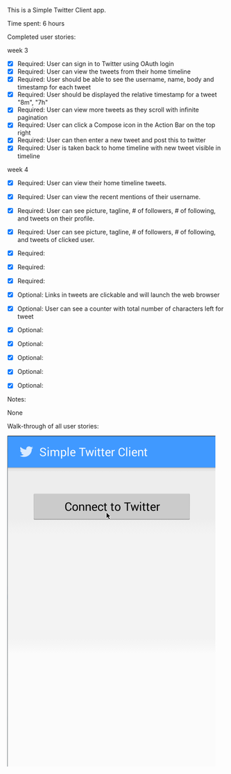 This is a Simple Twitter Client app.

Time spent: 6 hours 

Completed user stories:

week 3
* [x] Required: User can sign in to Twitter using OAuth login
* [x] Required: User can view the tweets from their home timeline
* [x] Required: User should be able to see the username, name, body and timestamp for each tweet
* [x] Required: User should be displayed the relative timestamp for a tweet "8m", "7h" 
* [x] Required: User can view more tweets as they scroll with infinite pagination
* [x] Required: User can click a Compose icon in the Action Bar on the top right
* [x] Required: User can then enter a new tweet and post this to twitter
* [x] Required: User is taken back to home timeline with new tweet visible in timeline

week 4
* [x] Required: User can view their home timeline tweets.
* [x] Required: User can view the recent mentions of their username.
* [x] Required: User can see picture, tagline, # of followers, # of following, and tweets on their profile.
* [x] Required: User can see picture, tagline, # of followers, # of following, and tweets of clicked user.
* [x] Required: 
* [x] Required: 
* [x] Required: 

* [x] Optional: Links in tweets are clickable and will launch the web browser
* [x] Optional: User can see a counter with total number of characters left for tweet
* [x] Optional: 
* [x] Optional: 
* [x] Optional: 
* [x] Optional: 
* [x] Optional: 

Notes:

None

Walk-through of all user stories:

![Video Walk-through of core requirements](SimpleTwitterClientCoreRequirements.gif)

